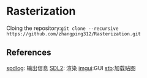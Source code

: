 # Rasterization

Cloing the repository:`git clone --recursive https://github.com/zhangping312/Rasterization.git`

## References
[spdlog](https://github.com/gabime/spdlog): 输出信息
[SDL2](https://www.libsdl.org/index.php): 渲染
[imgui](https://github.com/ocornut/imgui):GUI
[stb](https://github.com/nothings/stb):加载贴图